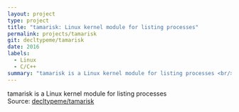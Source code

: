 ```yaml
---
layout: project
type: project
title: "tamarisk: Linux kernel module for listing processes"
permalink: projects/tamarisk
git: decltypeme/tamarisk
date: 2016
labels:
  - Linux
  - C/C++
summary: "tamarisk is a Linux kernel module for listing processes <br/>Source: <a href='https://github.com/decltypeme/tamarisk'><i class='large github icon'></i>decltypeme/tamarisk</a>"
---
```


tamarisk is a Linux kernel module for listing processes <br/>Source: <a href='https://github.com/decltypeme/tamarisk'><i class='large github icon'></i>decltypeme/tamarisk</a>
